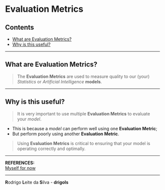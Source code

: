 # Evaluation Metrics

## Contents

 - [What are Evaluation Metrics?](#what-is)
 - [Why is this useful?](#why-useful)

---

<div id="what-is"></div>

## What are Evaluation Metrics?

> The **Evaluation Metrics** are used to measure quality to our (your) *Statistics* or *Artificial Intelligence* **models**.

---

<div id="why-useful"></div>

## Why is this useful?

> It is very important to use multiple **Evaluation Metrics** to evaluate your *model*.

 - This is because a *model* can perform well using one **Evaluation Metric**;
 - But perform poorly using another **Evaluation Metric**.

> Using **Evaluation Metrics** is critical to ensuring that your model is operating correctly and optimally.

---

**REFERENCES:**  
[Myself for now](#)  

---

**R**odrigo **L**eite da **S**ilva - **drigols**
